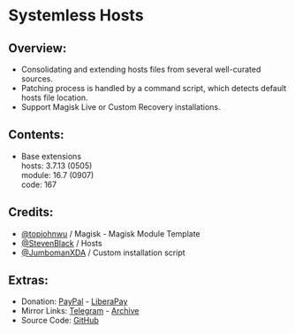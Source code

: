 # Systemless Hosts

## Overview:
- Consolidating and extending hosts files from several well-curated sources.
- Patching process is handled by a command script, which detects default hosts file location.
- Support Magisk Live or Custom Recovery installations.

## Contents:
- Base extensions   
hosts: 3.7.13 (0505)   
module: 16.7 (0907)   
code: 167   

## Credits:
- [@topjohnwu](https://github.com/topjohnwu) / Magisk - Magisk Module Template
- [@StevenBlack](https://github.com/StevenBlack) / Hosts
- [@JumbomanXDA](https://github.com/JumbomanXDA) / Custom installation script

## Extras:
- Donation: [PayPal](https://paypal.me/gloeyisk) - [LiberaPay](https://liberapay.com/gloeyisk)
- Mirror Links: [Telegram](https://t.me/gldppc) - [Archive](https://tinyurl.com/dvbnjpub)
- Source Code: [GitHub](https://github.com/gloeyisk/SystemlessHosts)
